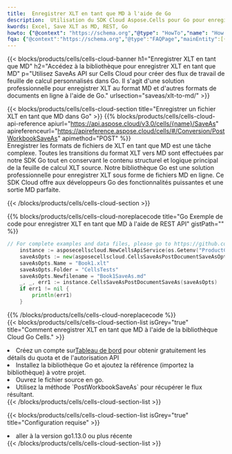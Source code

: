 ```yaml
---
title:  Enregistrer XLT en tant que MD à l'aide de Go
description:  Utilisation du SDK Cloud Aspose.Cells pour Go pour enregistrer le fichier au format XLT en tant que fichier au format MD.
kwords: Excel, Save XLT as MD, REST, Go
howto: {"@context": "https://schema.org","@type": "HowTo","name": "How to save XLT as MD using the Cells Cloud Go library.","description": "How to save XLT as MD using the Cells Cloud Go library.","image": {"@type": "ImageObject"},"url": "/go/saveas/xlt-to-md/","step": [{ "@type": "HowToStep","name": "How to save XLT as MD using the Cells Cloud Go library. step 1", "image": {"@type": "ImageObject",},"url": "/go/saveas/xlt-to-md/","text": "Register an account at <a href='https://dashboard.aspose.cloud/'>Dashboard</a> to get free API quota & authorization details",},{ "@type": "HowToStep","name": "How to save XLT as MD using the Cells Cloud Go library. step 1", "image": {"@type": "ImageObject",},"url": "/go/saveas/xlt-to-md/","text": "Install Go library and add the reference (import the library) to your project.",},{ "@type": "HowToStep","name": "How to save XLT as MD using the Cells Cloud Go library. step 1", "image": {"@type": "ImageObject",},"url": "/go/saveas/xlt-to-md/","text": "Open the source file in go.",},{ "@type": "HowToStep","name": "How to save XLT as MD using the Cells Cloud Go library. step 1", "image": {"@type": "ImageObject",},"url": "/go/saveas/xlt-to-md/","text": "Use the `PostWorkbookSaveAs` method to retrieve the resulting stream.",}, ],"supply": {"@type": "HowToSupply","name": "document"},"tool": [{"@type": "HowToTool","name": "Goland, Visual Studio Code, Eclipse"},{"@type": "HowToTool","name": "Aspose Cells"}],"totalTime": "PT6M"}
fqa: {"@context":"https://schema.org","@type":"FAQPage","mainEntity":[{"@type":"Question","name":"Why save file as other formats file in C# using REST API?","acceptedAnswer":{"@type":"Answer","text":"Documents are encoded in many ways, and some files may be incompatible with the software you use. To open and read such files, just save them as appropriate file formats.<br/><ol><li>Install .NET SDK and add the reference (import the library) to your project.</li><li>Open the source file in C# using REST API.</li><li>Call the PostWorkbookSaveAsRequest() method, passing an output filename with required extension.</li><li>Get the result of save as a separate file.</li></ol>"}},{"@type":"Question","name":"What file formats can I save as with your C# library?","acceptedAnswer":{"@type":"Answer","text":"We support a variety of file formats for conversion using .NET library, including XLSX, Excel, xls , PDF, CSV, HTML, Markdown, XML, PNG, JPG, TIFF, Json, TXT and many more."}},{"@type":"Question","name":"What is the maximum allowed file size for conversion using this .NET library?","acceptedAnswer":{"@type":"Answer","text":"There are no file size limits for format conversions using .NET library."}}]}
---
```

{{< blocks/products/cells/cells-cloud-banner h1="Enregistrer XLT en tant que MD" h2="Accédez à la bibliothèque pour enregistrer XLT en tant que MD" p="Utilisez SaveAs API sur Cells Cloud pour créer des flux de travail de feuille de calcul personnalisés dans Go. Il s\'agit d\'une solution professionnelle pour enregistrer XLT au format MD et d\'autres formats de documents en ligne à l\'aide de Go." urlsection="saveas/xlt-to-md/" >}}

{{< blocks/products/cells/cells-cloud-section title="Enregistrer un fichier XLT en tant que MD dans Go" >}}
{{% blocks/products/cells/cells-cloud-api-reference apiurl="https://api.aspose.cloud/v3.0/cells/{name}/SaveAs" apireferenceurl="https://apireference.aspose.cloud/cells/#/Conversion/PostWorkbookSaveAs" apimethod="POST" %}}
<br/>
Enregistrer les formats de fichiers de XLT en tant que MD est une tâche complexe. Toutes les transitions du format XLT vers MD sont effectuées par notre SDK Go tout en conservant le contenu structurel et logique principal de la feuille de calcul XLT source. Notre bibliothèque Go est une solution professionnelle pour enregistrer XLT sous forme de fichiers MD en ligne. Ce SDK Cloud offre aux développeurs Go des fonctionnalités puissantes et une sortie MD parfaite.

{{< /blocks/products/cells/cells-cloud-section >}}

{{% blocks/products/cells/cells-cloud-noreplacecode title="Go Exemple de code pour enregistrer XLT en tant que MD à l\'aide de REST API" gistPath="" %}}
  
```go
// For complete examples and data files, please go to https://github.com/aspose-cells-cloud/aspose-cells-cloud-go/
    instance := asposecellscloud.NewCellsApiService(os.Getenv("ProductClientId"), os.Getenv("ProductClientSecret"))
    saveAsOpts := new(asposecellscloud.CellsSaveAsPostDocumentSaveAsOpts)
    saveAsOpts.Name = "Book1.xlt"
    saveAsOpts.Folder = "CellsTests"
    saveAsOpts.Newfilename = "Book1SaveAs.md"
    _, _, err1 := instance.CellsSaveAsPostDocumentSaveAs(saveAsOpts)
    if err1 != nil {
	    println(err1)
    }
```
  
{{% /blocks/products/cells/cells-cloud-noreplacecode %}}
<br/>
{{< blocks/products/cells/cells-cloud-section-list isGrey="true" title="Comment enregistrer XLT en tant que MD à l\'aide de la bibliothèque Cloud Go Cells." >}}
<li> Créez un compte sur<a href="https://dashboard.aspose.cloud/">Tableau de bord</a> pour obtenir gratuitement les détails du quota et de l'autorisation API</li>
<li>Installez la bibliothèque Go et ajoutez la référence (importez la bibliothèque) à votre projet.</li>
<li>Ouvrez le fichier source en go.</li>
<li>Utilisez la méthode `PostWorkbookSaveAs` pour récupérer le flux résultant.</li>
{{< /blocks/products/cells/cells-cloud-section-list >}}

{{< blocks/products/cells/cells-cloud-section-list isGrey="true" title="Configuration requise" >}}
<li>aller à la version go1.13.0 ou plus récente</li>
{{< /blocks/products/cells/cells-cloud-section-list >}}
